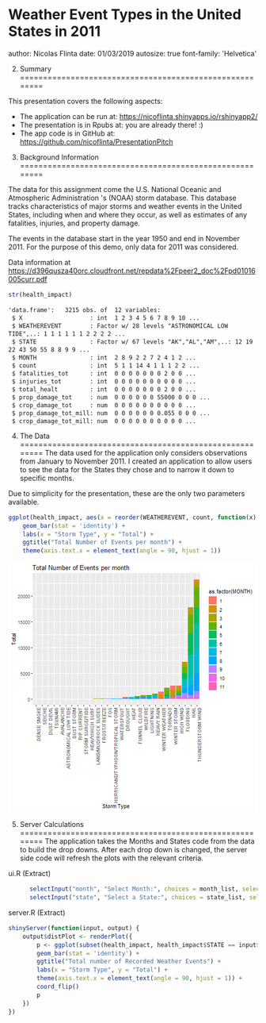 Weather Event Types in the United States in 2011
========================================================
author: Nicolas Flinta
date: 01/03/2019
autosize: true
font-family: 'Helvetica'

2. Summary
========================================================

This presentation covers the following aspects:

- The application can be run at: <https://nicoflinta.shinyapps.io/rshinyapp2/>
- The presentation is in Rpubs at: you are already there! :)
- The app code is in GitHub at: <https://github.com/nicoflinta/PresentationPitch>



3. Background Information
========================================================

The data for this assignment come the U.S. National Oceanic and Atmospheric Administration 's (NOAA) storm database. This database tracks characteristics of major storms and weather events in the United States, including when and where they occur, as well as estimates of any fatalities, injuries, and property damage.

The events in the database start in the year 1950 and end in November 2011. For the purpose of this demo, only data for 2011 was considered.

Data information at <https://d396qusza40orc.cloudfront.net/repdata%2Fpeer2_doc%2Fpd01016005curr.pdf>




```r
str(health_impact)
```

```
'data.frame':	3215 obs. of  12 variables:
 $ X                   : int  1 2 3 4 5 6 7 8 9 10 ...
 $ WEATHEREVENT        : Factor w/ 28 levels "ASTRONOMICAL LOW TIDE",..: 1 1 1 1 1 1 2 2 2 2 ...
 $ STATE               : Factor w/ 67 levels "AK","AL","AM",..: 12 19 22 43 50 55 8 8 9 9 ...
 $ MONTH               : int  2 8 9 2 2 7 2 4 1 2 ...
 $ count               : int  5 1 1 14 4 1 1 1 2 2 ...
 $ fatalities_tot      : int  0 0 0 0 0 0 0 2 0 0 ...
 $ injuries_tot        : int  0 0 0 0 0 0 0 0 0 0 ...
 $ total_healt         : int  0 0 0 0 0 0 0 2 0 0 ...
 $ prop_damage_tot     : num  0 0 0 0 0 0 55000 0 0 0 ...
 $ crop_damage_tot     : num  0 0 0 0 0 0 0 0 0 0 ...
 $ prop_damage_tot_mill: num  0 0 0 0 0 0 0.055 0 0 0 ...
 $ crop_damage_tot_mill: num  0 0 0 0 0 0 0 0 0 0 ...
```


4. The Data
========================================================
The data used for the application only considers observations from January to November 2011. I created an application to allow users to see the data for the States they chose and to narrow it down to specific months.

Due to simplicity for the presentation, these are the only two parameters available.


```r
ggplot(health_impact, aes(x = reorder(WEATHEREVENT, count, function(x) { sum(x) }), y = count, fill = as.factor(MONTH))) +
    geom_bar(stat = 'identity') +
    labs(x = "Storm Type", y = "Total") +
    ggtitle("Total Number of Events per month") +
    theme(axis.text.x = element_text(angle = 90, hjust = 1)) 
```

![plot of chunk unnamed-chunk-3](Pitch.R-figure/unnamed-chunk-3-1.png)


5. Server Calculations
========================================================
The application takes the Months and States code from the data to build the drop downs. After each drop down is changed, the server side code will refresh the plots with the relevant criteria.

ui.R (Extract)


```r
      selectInput("month", "Select Month:", choices = month_list, selected = month_list[1]),
      selectInput("state", "Select a State:", choices = state_list, selected = state_list[1])),
```

server.R (Extract)


```r
shinyServer(function(input, output) {
    output$distPlot <- renderPlot({
        p <- ggplot(subset(health_impact, health_impact$STATE == input$state & health_impact$MONTH == input$month), aes(x = reorder(WEATHEREVENT, count, function(x) { sum(x) }), y = count, fill = WEATHEREVENT)) +
        geom_bar(stat = 'identity') +
        ggtitle("Total number of Recorded Weather Events") +
        labs(x = "Storm Type", y = "Total") +
        theme(axis.text.x = element_text(angle = 90, hjust = 1)) +
        coord_flip()
        p
    })
})
```
